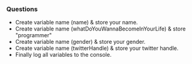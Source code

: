 ### **Questions**

* Create variable name (name) & store your name.
* Create variable name (whatDoYouWannaBecomeInYourLife) & store "programmer"
* Create variable name (gender) & store your gender.
* Create variable name (twitterHandle) & store your twitter handle.
* Finally log all variables to the console.